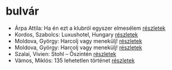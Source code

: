 # bulvár

- Árpa Attila: Ha én ezt a klubról egyszer elmesélem [részletek](_details/%C3%81rpa%20Attila.md#id_517)
- Kordos, Szabolcs: Luxushotel, Hungary [részletek](_details/Kordos%2C%20Szabolcs.md#id_159)
- Moldova, György: Harcolj vagy menekülj! [részletek](_details/Moldova%2C%20Gy%C3%B6rgy.md#id_344)
- Moldova, György: Harcolj vagy menekülj! [részletek](_details/Moldova%2C%20Gy%C3%B6rgy.md#id_345)
- Szalai, Vivien: Stohl – Őszintén [részletek](_details/Szalai%2C%20Vivien.md#id_407)
- Vámos, Miklós: 135 lehetetlen történet [részletek](_details/V%C3%A1mos%2C%20Mikl%C3%B3s.md#id_601)